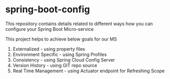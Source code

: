 # spring-boot-config
This repository contains details related to different ways how you can configure your Spring Boot Micro-service

This project helps to achieve below goals for our MS
  1) Externalized - using property files
  2) Environment Specific - using Spring Profiles
  3) Consistency - using Spring Cloud Config Server
  4) Version History - using GIT repo source
  5) Real Time Management - using Actuator endpoint for Refreshing Scope
